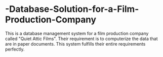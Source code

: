# -Database-Solution-for-a-Film-Production-Company
This is a database management system for a film production company called "Quiet Attic Films". Their requirement is to computerize the data that are in paper documents. This system fulfills their entire requirements perfectly. 

